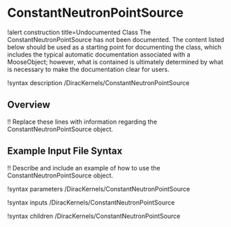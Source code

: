 # ConstantNeutronPointSource

!alert construction title=Undocumented Class
The ConstantNeutronPointSource has not been documented. The content listed below should be used as a starting point for
documenting the class, which includes the typical automatic documentation associated with a
MooseObject; however, what is contained is ultimately determined by what is necessary to make the
documentation clear for users.

!syntax description /DiracKernels/ConstantNeutronPointSource

## Overview

!! Replace these lines with information regarding the ConstantNeutronPointSource object.

## Example Input File Syntax

!! Describe and include an example of how to use the ConstantNeutronPointSource object.

!syntax parameters /DiracKernels/ConstantNeutronPointSource

!syntax inputs /DiracKernels/ConstantNeutronPointSource

!syntax children /DiracKernels/ConstantNeutronPointSource
